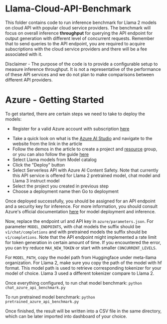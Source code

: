 # Llama-Cloud-API-Benchmark
This folder contains code to run inference benchmark for Llama 2 models on cloud API with popular cloud service providers. The benchmark will focus on overall inference **throughput** for querying the API endpoint for output generation with different level of concurrent requests. Remember that to send queries to the API endpoint, you are required to acquire subscriptions with the cloud service providers and there will be a fee associated with it.

Disclaimer - The purpose of the code is to provide a configurable setup to measure inference throughput. It is not a representative of the performance of these API services and we do not plan to make comparisons between different API providers.


# Azure - Getting Started
To get started, there are certain steps we need to take to deploy the models:

<!-- markdown-link-check-disable -->
* Register for a valid Azure account with subscription [here](https://azure.microsoft.com/en-us/free/search/?ef_id=_k_CjwKCAiA-P-rBhBEEiwAQEXhH5OHAJLhzzcNsuxwpa5c9EJFcuAjeh6EvZw4afirjbWXXWkiZXmU2hoC5GoQAvD_BwE_k_&OCID=AIDcmm5edswduu_SEM__k_CjwKCAiA-P-rBhBEEiwAQEXhH5OHAJLhzzcNsuxwpa5c9EJFcuAjeh6EvZw4afirjbWXXWkiZXmU2hoC5GoQAvD_BwE_k_&gad_source=1&gclid=CjwKCAiA-P-rBhBEEiwAQEXhH5OHAJLhzzcNsuxwpa5c9EJFcuAjeh6EvZw4afirjbWXXWkiZXmU2hoC5GoQAvD_BwE)
<!-- markdown-link-check-enable -->
* Take a quick look on what is the [Azure AI Studio](https://learn.microsoft.com/en-us/azure/ai-studio/what-is-ai-studio?tabs=home) and navigate to the website from the link in the article
* Follow the demos in the article to create a project and [resource](https://learn.microsoft.com/en-us/azure/azure-resource-manager/management/manage-resource-groups-portal) group, or you can also follow the guide [here](https://learn.microsoft.com/en-us/azure/ai-studio/how-to/deploy-models-llama?tabs=azure-studio)
* Select Llama models from Model catalog
* Click the "Deploy" button
* Select Serverless API with Azure AI Content Safety. Note that currently this API service is offered for Llama 2 pretrained model, chat model and Llama 3 instruct model
* Select the project you created in previous step
* Choose a deployment name then Go to deployment

Once deployed successfully, you should be assigned for an API endpoint and a security key for inference.
For more information, you should consult Azure's official documentation [here](https://learn.microsoft.com/en-us/azure/ai-studio/how-to/deploy-models-llama?tabs=azure-studio) for model deployment and inference.

Now, replace the endpoint url and API key in ```azure/parameters.json```. For parameter `MODEL_ENDPOINTS`, with chat models the suffix should be `v1/chat/completions` and with pretrained models the suffix should be `v1/completions`.
Note that the API endpoint might implemented a rate limit for token generation in certain amount of time. If you encountered the error, you can try reduce `MAX_NEW_TOKEN` or start with smaller `CONCURRENT_LEVELS`.

For `MODEL_PATH`, copy the model path from Huggingface under meta-llama organization. For Llama 2, make sure you copy the path of the model with hf format. This model path is used to retrieve corresponding tokenizer for your model of choice. Llama 3 used a different tokenizer compare to Llama 2.

Once everything configured, to run chat model benchmark:
```python chat_azure_api_benchmark.py```

To run pretrained model benchmark:
```python pretrained_azure_api_benchmark.py```

Once finished, the result will be written into a CSV file in the same directory, which can be later imported into dashboard of your choice.
